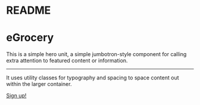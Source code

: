 # README

<div class="container" id="home-container">
	<div class="jumbotron text-center text-white">
	  <h1 class="display-4">eGrocery</h1>
	  <p class="lead">This is a simple hero unit, a simple jumbotron-style component for calling extra attention to featured content or information.</p>
	  <hr class="my-4">
	  <p>It uses utility classes for typography and spacing to space content out within the larger container.</p>
	  <a class="btn btn-success btn-lg" href="#" role="button">Sign up!</a>
	</div>
</div>
